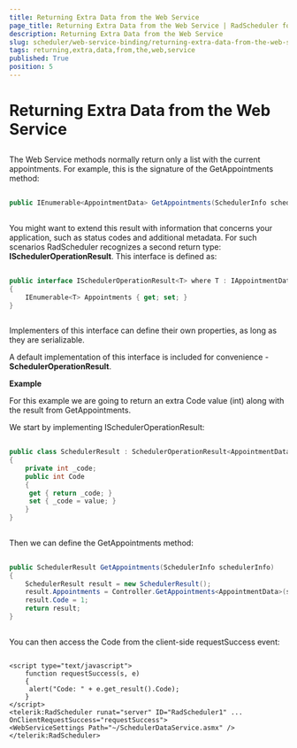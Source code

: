 ```yaml
---
title: Returning Extra Data from the Web Service
page_title: Returning Extra Data from the Web Service | RadScheduler for ASP.NET AJAX Documentation
description: Returning Extra Data from the Web Service
slug: scheduler/web-service-binding/returning-extra-data-from-the-web-service
tags: returning,extra,data,from,the,web,service
published: True
position: 5
---
```


# Returning Extra Data from the Web Service



## 

The Web Service methods normally return only a list with the current appointments. For example, this is the signature of the GetAppointments method:

````C#
	
public IEnumerable<AppointmentData> GetAppointments(SchedulerInfo schedulerInfo) 
			
````



You might want to extend this result with information that concerns your application, such as status codes and additional metadata. For such scenarios RadScheduler recognizes a second return type: **ISchedulerOperationResult**. This interface is defined as:

````C#
	
public interface ISchedulerOperationResult<T> where T : IAppointmentData
{
	IEnumerable<T> Appointments { get; set; }
} 
		
````



Implementers of this interface can define their own properties, as long as they are serializable.

A default implementation of this interface is included for convenience - **SchedulerOperationResult**.

**Example**

For this example we are going to return an extra Code value (int) along with the result from GetAppointments.

We start by implementing ISchedulerOperationResult:

````C#
	     
public class SchedulerResult : SchedulerOperationResult<AppointmentData>
{
	private int _code;
	public int Code
	{
	 get { return _code; }
	 set { _code = value; }
	}
}
				
````



Then we can define the GetAppointments method:

````C#
	
public SchedulerResult GetAppointments(SchedulerInfo schedulerInfo)
{
	SchedulerResult result = new SchedulerResult();
	result.Appointments = Controller.GetAppointments<AppointmentData>(schedulerInfo);
	result.Code = 1;
	return result;
}
	
````



You can then access the Code from the client-side requestSuccess event:

````ASPNET
	     
<script type="text/javascript">
	function requestSuccess(s, e)
	{
	 alert("Code: " + e.get_result().Code);
	}
</script>
<telerik:RadScheduler runat="server" ID="RadScheduler1" ...
OnClientRequestSuccess="requestSuccess">
<WebServiceSettings Path="~/SchedulerDataService.asmx" />
</telerik:RadScheduler>
				
````


